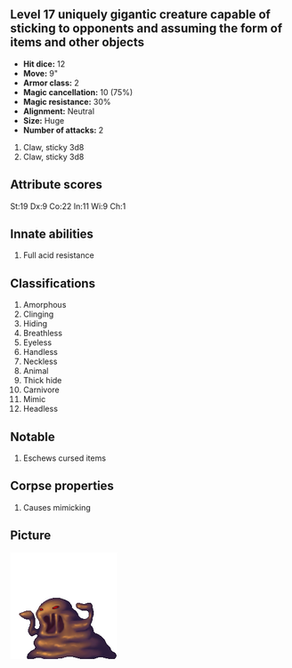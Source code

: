 ## Level 17 uniquely gigantic creature capable of sticking to opponents and assuming the form of items and other objects

- **Hit dice:** 12
- **Move:** 9"
- **Armor class:** 2
- **Magic cancellation:** 10 (75%)
- **Magic resistance:** 30%
- **Alignment:** Neutral
- **Size:** Huge
- **Number of attacks:** 2
1. Claw, sticky 3d8
2. Claw, sticky 3d8

## Attribute scores

St:19 Dx:9 Co:22 In:11 Wi:9 Ch:1

## Innate abilities

1. Full acid resistance

## Classifications

1. Amorphous
2. Clinging
3. Hiding
4. Breathless
5. Eyeless
6. Handless
7. Neckless
8. Animal
9. Thick hide
10. Carnivore
11. Mimic
12. Headless

## Notable

1. Eschews cursed items

## Corpse properties

1. Causes mimicking

## Picture

![Gargantuan Mimic](https://github.com/hyvanmielenpelit/GnollHackTileSet/blob/main/Monsters/gargantuan_mimic/gargantuan_mimic.png?raw=true)
